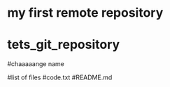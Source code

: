 # my first remote repository
# tets_git_repository

#chaaaaange name

#list of files
#code.txt
#README.md
